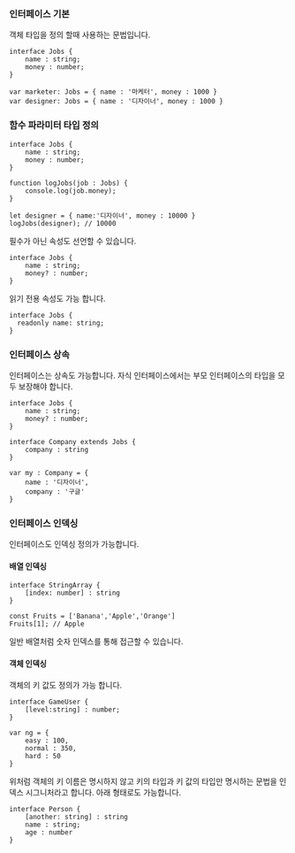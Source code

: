 ### 인터페이스 기본

객체 타입을 정의 할때 사용하는 문법입니다.

```
interface Jobs {
	name : string;
	money : number;
}

var marketer: Jobs = { name : '마케터', money : 1000 }
var designer: Jobs = { name : '디자이너', money : 1000 }
```

### 함수 파라미터 타입 정의

```
interface Jobs {
	name : string;
	money : number;
}

function logJobs(job : Jobs) {
	console.log(job.money);
}

let designer = { name:'디자이너', money : 10000 }
logJobs(designer); // 10000
```

필수가 아닌 속성도 선언할 수 있습니다.

```
interface Jobs {
	name : string;
	money? : number;
}
```

읽기 전용 속성도 가능 합니다.

```
interface Jobs {
  readonly name: string;
}
```

### 인터페이스 상속

인터페이스는 상속도 가능합니다.
자식 인터페이스에서는 부모 인터페이스의 타입을 모두 보장해야 합니다.

```
interface Jobs {
	name : string;
	money? : number;
}

interface Company extends Jobs {
	company : string
}

var my : Company = {
	name : '디자이너',
	company : '구글'
}
```

### 인터페이스 인덱싱

인터페이스도 인덱싱 정의가 가능합니다.

#### 배열 인덱싱

```
interface StringArray {
	[index: number] : string
}

const Fruits = ['Banana','Apple','Orange']
Fruits[1]; // Apple
```
일반 배열처럼 숫자 인덱스를 통해 접근할 수 있습니다.


#### 객체 인덱싱

객체의 키 값도 정의가 가능 합니다.

```
interface GameUser {
	[level:string] : number;
}

var ng = {
	easy : 100,
	normal : 350,
	hard : 50
}
```

위처럼 객체의 키 이름은 명시하지 않고
키의 타입과 키 값의 타입만 명시하는 문법을 인덱스 시그니처라고 합니다.
아래 형태로도 가능합니다.

```
interface Person {
	[another: string] : string
	name : string;
	age : number
}
```